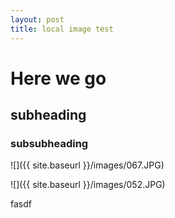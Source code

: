 ```yaml
---
layout: post
title: local image test
---
```


# Here we go

## subheading

### subsubheading

![]({{ site.baseurl }}/images/067.JPG)

![]({{ site.baseurl }}/images/052.JPG)



fasdf


